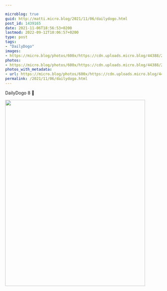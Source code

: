 ```yaml
---

microblog: true
guid: http://matti.micro.blog/2021/11/06/dailydogo.html
post_id: 1439165
date: 2021-11-06T18:56:53+0200
lastmod: 2022-09-12T10:06:57+0200
type: post
tags:
- "DailyDogo"
images:
- https://micro.blog/photos/600x/https://cdn.uploads.micro.blog/44388/2021/250b2a35c0.jpg
photos:
- https://micro.blog/photos/600x/https://cdn.uploads.micro.blog/44388/2021/250b2a35c0.jpg
photos_with_metadata:
- url: https://micro.blog/photos/600x/https://cdn.uploads.micro.blog/44388/2021/250b2a35c0.jpg
permalink: /2021/11/06/dailydogo.html
---
```

DailyDogo 8 🐶

<img src="/media/uploads/2021/250b2a35c0.jpg" width="450" height="600" alt="" />
